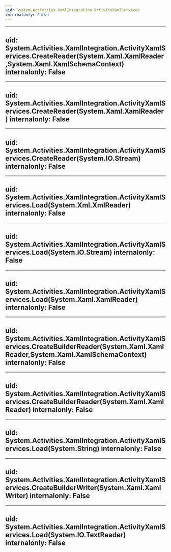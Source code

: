 ```yaml
---
uid: System.Activities.XamlIntegration.ActivityXamlServices
internalonly: False
---
```


---
uid: System.Activities.XamlIntegration.ActivityXamlServices.CreateReader(System.Xaml.XamlReader,System.Xaml.XamlSchemaContext)
internalonly: False
---

---
uid: System.Activities.XamlIntegration.ActivityXamlServices.CreateReader(System.Xaml.XamlReader)
internalonly: False
---

---
uid: System.Activities.XamlIntegration.ActivityXamlServices.CreateReader(System.IO.Stream)
internalonly: False
---

---
uid: System.Activities.XamlIntegration.ActivityXamlServices.Load(System.Xml.XmlReader)
internalonly: False
---

---
uid: System.Activities.XamlIntegration.ActivityXamlServices.Load(System.IO.Stream)
internalonly: False
---

---
uid: System.Activities.XamlIntegration.ActivityXamlServices.Load(System.Xaml.XamlReader)
internalonly: False
---

---
uid: System.Activities.XamlIntegration.ActivityXamlServices.CreateBuilderReader(System.Xaml.XamlReader,System.Xaml.XamlSchemaContext)
internalonly: False
---

---
uid: System.Activities.XamlIntegration.ActivityXamlServices.CreateBuilderReader(System.Xaml.XamlReader)
internalonly: False
---

---
uid: System.Activities.XamlIntegration.ActivityXamlServices.Load(System.String)
internalonly: False
---

---
uid: System.Activities.XamlIntegration.ActivityXamlServices.CreateBuilderWriter(System.Xaml.XamlWriter)
internalonly: False
---

---
uid: System.Activities.XamlIntegration.ActivityXamlServices.Load(System.IO.TextReader)
internalonly: False
---
